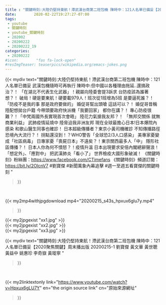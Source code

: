 ```yaml
---
title : "關鍵時刻:大陸仍堅持東航！滯武漢台商第二班包機 陳時中：121人名單已備妥【2020聚焦關鍵】周末播出版 20200215-1 劉寶傑 黃文華 黃世聰 黃益中 姚惠珍 李奇嶽 黃瑽寧 "
date:        2020-02-22T19:27:27-07:00
tags:
 - youtube
 - 關鍵時刻
 - youtube_關鍵時刻
 - 202002
 - 20200222
 - 20200222_19
categories:
 - 20200222
#icon:        "fas fa-lock-open"
#resImgTeaser: teaserpics/wikipedia.org/emacs-jokes.png
---
```


{{< mydiv text="關鍵時刻:大陸仍堅持東航！滯武漢台商第二班包機 陳時中：121人名單已備妥 武漢包機隨時可再執行 陳時中:但中國以各種理由拖延..還搞政治？！ 「在湖北不代表生化武器」！親屬向陸委會提3訴求 台防疫該為誰著想？！ 破局！硬是要東航！硬要載979人！班次從1班增為5班 是要逼死誰？！ 「防疫不是我的事 那是政府要做的」 婚促哥幫出頭嗆 這話可以？！ 婚促哥昔稱陸配想拋台戶籍 今帶頭要政府快派機「我要回家」 都你在講？！ 專心防疫很難？！「中梵兩國外長實現首次會晤」 陸花力氣搶我友邦？！ 「無邦交關係 就無商業利益」 武肺疫情延燒中 陸脅迫我非洲友邦 現在全球最擔心日本!日本爆院內感染 和歌山醫生同事也確診！ 日本超級傳播者？東京小黃司機確診 不知傳播路徑 恐境內大流行？！ 拐點還沒到！？WHO警告「全球恐2/3人口感染」 美專家憂變成「社區病毒」 日專家憂「喪屍日本」不遠矣？！東京關西最多人「中」 隱形社區傳播？！ 日本人你為何不憤怒？！疫情升溫 日本出現要求安倍內閣總辭聲浪！ 「想定外」、「應對中」 把武漢肺炎「看小了」 世界檢疫大國形象破滅！  《關鍵時刻》粉絲團：https://www.facebook.com/CTimefans 《關鍵時刻》頻道訂閱：https://bit.ly/2OlcnV7  #劉寶傑 #新聞萬象內幕追擊 #週一至週五看寶傑的關鍵時刻 "
>}}
<br>


{{< my2mp4withjpgdownload mp4="20200215_s43s_hpxux6glu7y.mp4"
>}}

{{< my2jpgexist "xx1.jpg" >}}<br>
{{< my2jpgexist "xx2.jpg" >}}<br>
{{< my2jpgexist "xx3.jpg" >}}<br>



{{< mydiv text="關鍵時刻:大陸仍堅持東航！滯武漢台商第二班包機 陳時中：121人名單已備妥【2020聚焦關鍵】周末播出版 20200215-1 劉寶傑 黃文華 黃世聰 黃益中 姚惠珍 李奇嶽 黃瑽寧 "
>}}
<br>

{{< my2linktextonly link="https://www.youtube.com/watch?v=Hpxux6gLU7Y"
en="the origin source link" cn="原始來源網址"
>}}


<br>

